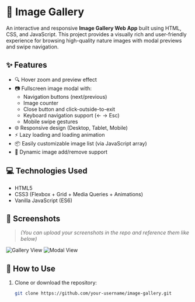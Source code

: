 # 🌄 Image Gallery

An interactive and responsive **Image Gallery Web App** built using HTML, CSS, and JavaScript. This project provides a visually rich and user-friendly experience for browsing high-quality nature images with modal previews and swipe navigation.

## ✨ Features

- 🔍 Hover zoom and preview effect
- 📷 Fullscreen image modal with:
  - Navigation buttons (next/previous)
  - Image counter
  - Close button and click-outside-to-exit
  - Keyboard navigation support (← → Esc)
  - Mobile swipe gestures
- 🌐 Responsive design (Desktop, Tablet, Mobile)
- ⚡ Lazy loading and loading animation
- 📦 Easily customizable image list (via JavaScript array)
- 🧩 Dynamic image add/remove support

## 💻 Technologies Used

- HTML5
- CSS3 (Flexbox + Grid + Media Queries + Animations)
- Vanilla JavaScript (ES6)

## 📸 Screenshots

> *(You can upload your screenshots in the repo and reference them like below)*

![Gallery View](screenshots/gallery.png)
![Modal View](screenshots/modal.png)

## 🚀 How to Use

1. Clone or download the repository:
   ```bash
   git clone https://github.com/your-username/image-gallery.git
